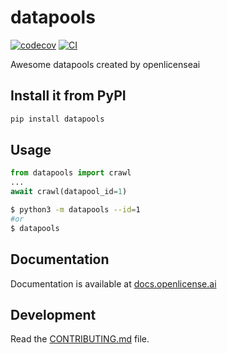 # datapools

[![codecov](https://codecov.io/gh/openlicenseai/datapools/branch/main/graph/badge.svg?token=datapools_token_here)](https://codecov.io/gh/openlicenseai/datapools)
[![CI](https://github.com/openlicenseai/datapools/actions/workflows/main.yml/badge.svg)](https://github.com/openlicenseai/datapools/actions/workflows/main.yml)

Awesome datapools created by openlicenseai

## Install it from PyPI

```bash
pip install datapools
```

## Usage

```python
from datapools import crawl
...
await crawl(datapool_id=1)
```

```bash
$ python3 -m datapools --id=1
#or
$ datapools
```

## Documentation
Documentation is available at [docs.openlicense.ai](https://docs.openlicense.ai)
 

## Development

Read the [CONTRIBUTING.md](https://github.com/openlicenseai/datapools/blob/master/CONTRIBUTING.md) file.
